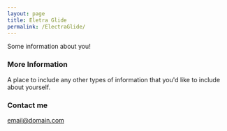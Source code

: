 ```yaml
---
layout: page
title: Eletra Glide
permalink: /ElectraGlide/
---
```


Some information about you!

### More Information

A place to include any other types of information that you'd like to include about yourself.

### Contact me

[email@domain.com](mailto:email@domain.com)
